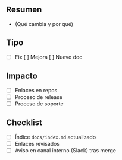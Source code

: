 ## Resumen
- (Qué cambia y por qué)

## Tipo
- [ ] Fix  [ ] Mejora  [ ] Nuevo doc

## Impacto
- [ ] Enlaces en repos
- [ ] Proceso de release
- [ ] Proceso de soporte

## Checklist
- [ ] Índice `docs/index.md` actualizado
- [ ] Enlaces revisados
- [ ] Aviso en canal interno (Slack) tras merge
